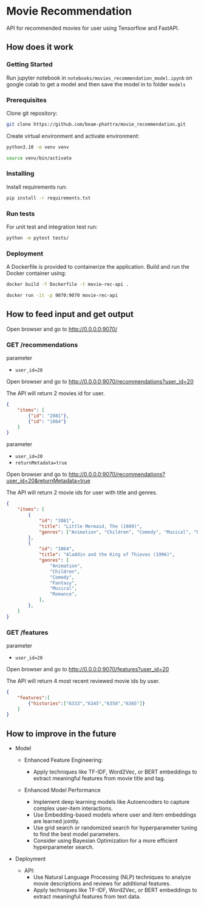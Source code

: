 # Movie Recommendation

API for recommended movies for user using Tensorflow and FastAPI.

## How does it work

### Getting Started

Run jupyter notebook in `notebooks/movies_recommendation_model.ipynb` on google colab to get a model and then save the model in to folder `models`

### Prerequisites

Clone git repository:

```sh
git clone https://github.com/beam-phattra/movie_recommendation.git
```

Create virtual environment and activate environment:

```sh
python3.10 -m venv venv

source venv/bin/activate
```

### Installing

Install requirements run:

```sh
pip install -r requirements.txt
```

### Run tests

For unit test and integration test run:

```sh
python -m pytest tests/
```

### Deployment

A Dockerfile is provided to containerize the application. Build and run the Docker container using:

```sh
docker build -f Dockerfile -t movie-rec-api .

docker run -it -p 9070:9070 movie-rec-api
```

## How to feed input and get output

Open browser and go to <http://0.0.0.0:9070/>

### GET /recommendations

parameter

- `user_id=20`

Open browser and go to <http://0.0.0.0:9070/recommendations?user_id=20>

The API will return 2 movies id for user.

```json
{
    "items": [
        {"id": "2081"}, 
        {"id": "1064"}
    ]
}
```

parameter

- `user_id=20`
- `returnMetadata=true`

Open browser and go to <http://0.0.0.0:9070/recommendations?user_id=20&returnMetadata=true>

The API will return 2 movie ids for user with title and genres.

```json
{
    "items": [
        {
            "id": "2081",
            "title": "Little Mermaid, The (1989)",
            "genres": ["Animation", "Children", "Comedy", "Musical", "Romance"],
        },
        {
            "id": "1064",
            "title": "Aladdin and the King of Thieves (1996)",
            "genres": [
                "Animation",
                "Children",
                "Comedy",
                "Fantasy",
                "Musical",
                "Romance",
            ],
        },
    ]
}
```

### GET /features

parameter

- `user_id=20`

Open browser and go to  <http://0.0.0.0:9070/features?user_id=20>

The API will return 4 most recent reviewed movie ids by user.

```json
{
    "features":[
        {"histories":["6333","6345","6358","6365"]}
    ]
}
```

## How to improve in the future

- Model
  - Enhanced Feature Engineering:
    - Apply techniques like TF-IDF, Word2Vec, or BERT embeddings to extract meaningful features from movie title and tag.

  - Enhanced Model Performance
    - Implement deep learning models like Autoencoders to capture complex user-item interactions.
    - Use Embedding-based models where user and item embeddings are learned jointly.
    - Use grid search or randomized search for hyperparameter tuning to find the best model parameters.
    - Consider using Bayesian Optimization for a more efficient hyperparameter search.

- Deployment
  - API:
    - Use Natural Language Processing (NLP) techniques to analyze movie descriptions and reviews for additional features.
    - Apply techniques like TF-IDF, Word2Vec, or BERT embeddings to extract meaningful features from text data.

